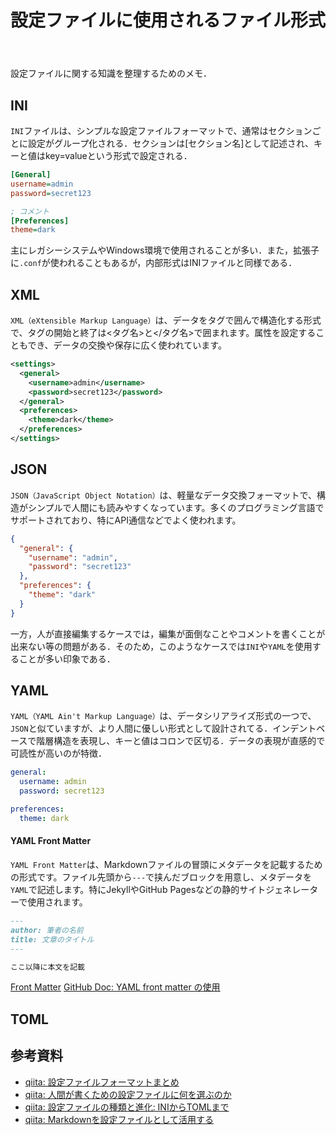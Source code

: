 ﻿---
title: 設定ファイルに使用されるファイル形式
category: Misc
tags:
  - JSON
  - XML
  - YAML
  - INI
id: 54230f3d-b05a-4ee5-843e-aa5e9550657e
---

設定ファイルに関する知識を整理するためのメモ．


## INI
`INI`ファイルは、シンプルな設定ファイルフォーマットで、通常はセクションごとに設定がグループ化される．セクションは[セクション名]として記述され、キーと値はkey=valueという形式で設定される．

```ini
[General]
username=admin
password=secret123

; コメント
[Preferences]
theme=dark
```

主にレガシーシステムやWindows環境で使用されることが多い．また，拡張子に`.conf`が使われることもあるが，内部形式はINIファイルと同様である．


## XML
`XML（eXtensible Markup Language）`は、データをタグで囲んで構造化する形式で、タグの開始と終了は<タグ名>と</タグ名>で囲まれます。属性を設定することもでき、データの交換や保存に広く使われています。

```xml
<settings>
  <general>
    <username>admin</username>
    <password>secret123</password>
  </general>
  <preferences>
    <theme>dark</theme>
  </preferences>
</settings>
```

## JSON
`JSON（JavaScript Object Notation）`は、軽量なデータ交換フォーマットで、構造がシンプルで人間にも読みやすくなっています。多くのプログラミング言語でサポートされており、特にAPI通信などでよく使われます。

```json
{
  "general": {
    "username": "admin",
    "password": "secret123"
  },
  "preferences": {
    "theme": "dark"
  }
}
```

一方，人が直接編集するケースでは，編集が面倒なことやコメントを書くことが出来ない等の問題がある．そのため，このようなケースでは`INI`や`YAML`を使用することが多い印象である．


## YAML
`YAML（YAML Ain't Markup Language）`は、データシリアライズ形式の一つで、`JSON`と似ていますが、より人間に優しい形式として設計されてる．インデントベースで階層構造を表現し、キーと値はコロンで区切る．データの表現が直感的で可読性が高いのが特徴．

```yaml
general:
  username: admin
  password: secret123

preferences:
  theme: dark
```

#### YAML Front Matter
`YAML Front Matter`は、Markdownファイルの冒頭にメタデータを記載するための形式です。ファイル先頭から`---`で挟んだブロックを用意し、メタデータを`YAML`で記述します。特にJekyllやGitHub Pagesなどの静的サイトジェネレーターで使用されます。

```md
---
author: 筆者の名前
title: 文章のタイトル
---

ここ以降に本文を記載
```

[Front Matter](https://jekyllrb.com/docs/front-matter/)
[GitHub Doc: YAML front matter の使用](https://docs.github.com/ja/contributing/writing-for-github-docs/using-yaml-frontmatter)


## TOML

## 参考資料

- [qiita: 設定ファイルフォーマットまとめ](https://qiita.com/ota-meshi/items/ae2b1e8461b6f6b20852)
- [qiita: 人間が書くための設定ファイルに何を選ぶのか](https://qiita.com/Nabetani/items/56f8097b92385ad276fc)
- [qiita: 設定ファイルの種類と進化: INIからTOMLまで](https://qiita.com/hmkc1220/items/17915220503bc885f977)
- [qiita: Markdownを設定ファイルとして活用する](https://qiita.com/koppe/items/96a51890e6630959ffb6)
